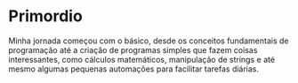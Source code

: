 # Primordio
 Minha jornada começou com o básico, desde os conceitos fundamentais de programação até a criação de programas simples que fazem coisas interessantes, como cálculos matemáticos, manipulação de strings e até mesmo algumas pequenas automações para facilitar tarefas diárias.
